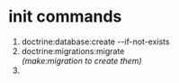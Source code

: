 # init commands

1. doctrine:database:create --if-not-exists
1. doctrine:migrations:migrate
   <br>_(make:migration to create them)_
1.  
